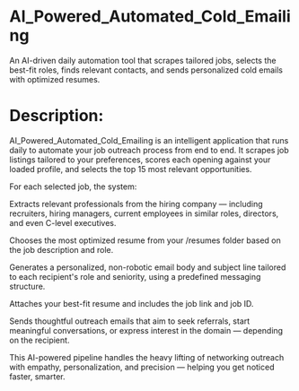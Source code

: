 # AI_Powered_Automated_Cold_Emailing
An AI-driven daily automation tool that scrapes tailored jobs, selects the best-fit roles, finds relevant contacts, and sends personalized cold emails with optimized resumes.

# Description: 

AI_Powered_Automated_Cold_Emailing is an intelligent application that runs daily to automate your job outreach process from end to end. It scrapes job listings tailored to your preferences, scores each opening against your loaded profile, and selects the top 15 most relevant opportunities.

For each selected job, the system:

Extracts relevant professionals from the hiring company — including recruiters, hiring managers, current employees in similar roles, directors, and even C-level executives.

Chooses the most optimized resume from your /resumes folder based on the job description and role.

Generates a personalized, non-robotic email body and subject line tailored to each recipient's role and seniority, using a predefined messaging structure.

Attaches your best-fit resume and includes the job link and job ID.

Sends thoughtful outreach emails that aim to seek referrals, start meaningful conversations, or express interest in the domain — depending on the recipient.

This AI-powered pipeline handles the heavy lifting of networking outreach with empathy, personalization, and precision — helping you get noticed faster, smarter.
